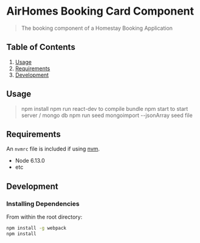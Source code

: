 # AirHomes Booking Card Component

> The booking component of a Homestay Booking Application

## Table of Contents

1. [Usage](#Usage)
1. [Requirements](#requirements)
1. [Development](#development)

## Usage

> npm install
> npm run react-dev to compile bundle
> npm start to start server / mongo db
> npm run seed
> mongoimport --jsonArray seed file

## Requirements

An `nvmrc` file is included if using [nvm](https://github.com/creationix/nvm).

- Node 6.13.0
- etc

## Development

### Installing Dependencies

From within the root directory:

```sh
npm install -g webpack
npm install
```

